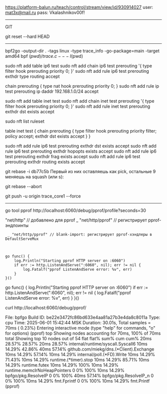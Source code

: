 
https://platform-balun.ru/teach/control/stream/view/id/930914027
user: mat3x@mail.ru
pass: Vkalashnikov00f!

__________________________________________________
GIT

git reset --hard HEAD
____________________________________________________



bpf2go -output-dir . -tags linux -type trace_info -go-package=main -target amd64 bpf $(pwd)/trace.c -- -I$(pwd)



sudo nft add table ip6 test
sudo nft add chain ip6 test prerouting '{ type filter hook prerouting priority 0; }'
sudo nft add rule ip6 test prerouting exthdr type routing accept

chain prerouting {
    type nat hook prerouting priority 0;
}
sudo nft add rule ip test prerouting ip daddr 192.168.1.0/24 accept




sudo nft add table inet test
sudo nft add chain inet test prerouting '{ type filter hook prerouting priority 0; }'
sudo nft add rule inet test prerouting exthdr dst exists accept


sudo nft list ruleset

table inet test {
        chain prerouting {
                type filter hook prerouting priority filter; policy accept;
                exthdr dst exists accept
        }
}


sudo nft add rule ip6 test prerouting exthdr dst exists accept
sudo nft add rule ip6 test prerouting exthdr hopopts exists accept
sudo nft add rule ip6 test prerouting exthdr frag exists accept
sudo nft add rule ip6 test prerouting exthdr routing exists accept



git rebase -i db77c5b 
Первый из них оставляешь как pick, остальные 9 меняешь на squash (или s):

git rebase --abort


git push -u origin trace_core1 --force







_______________________________________________________________________________________________


go tool pprof http://localhost:6060/debug/pprof/profile?seconds=30


"net/http"      // добавлено для pprof
	_ "net/http/pprof" // регистрирует pprof-эндпоинты

     _ "net/http/pprof" // blank-import: регистрирует pprof-хэндлеры в DefaultServeMux



	go func() {
		log.Println("Starting pprof HTTP server on :6060")
		if err := http.ListenAndServe(":6060", nil); err != nil {
			log.Fatalf("pprof ListenAndServe error: %v", err)
		}
	}()

 go func() {
    log.Println("Starting pprof HTTP server on :6060")
    if err := http.ListenAndServe(":6060", nil); err != nil {
        log.Fatalf("pprof ListenAndServe error: %v", err)
    }
}()



curl http://localhost:6060/debug/pprof/

File: bpfgo
Build ID: be22e3472fc86bd633e4aa81a27b3e4da8c8011a
Type: cpu
Time: 2025-06-01 15:42:44 MSK
Duration: 30.01s, Total samples = 70ms ( 0.23%)
Entering interactive mode (type "help" for commands, "o" for options)
(pprof) top
Showing nodes accounting for 70ms, 100% of 70ms total
Showing top 10 nodes out of 54
      flat  flat%   sum%        cum   cum%
      20ms 28.57% 28.57%       20ms 28.57%  internal/runtime/syscall.Syscall6
      10ms 14.29% 42.86%       40ms 57.14%  github.com/miekg/dns.(*Client).Exchange
      10ms 14.29% 57.14%       10ms 14.29%  internal/poll.(*FD).Write
      10ms 14.29% 71.43%       10ms 14.29%  runtime.(*timer).stop
      10ms 14.29% 85.71%       10ms 14.29%  runtime.futex
      10ms 14.29%   100%       10ms 14.29%  runtime.memclrNoHeapPointers
         0     0%   100%       10ms 14.29%  bpfgo/pkg.ResolveIP
         0     0%   100%       40ms 57.14%  bpfgo/pkg.ResolveIP_n
         0     0%   100%       10ms 14.29%  fmt.Fprintf
         0     0%   100%       10ms 14.29%  fmt.Printf
(pprof) 










